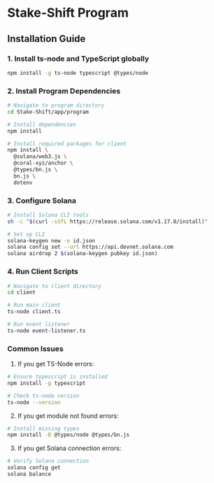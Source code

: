 # Stake-Shift Program

## Installation Guide

### 1. Install ts-node and TypeScript globally
```bash
npm install -g ts-node typescript @types/node
```

### 2. Install Program Dependencies
```bash
# Navigate to program directory
cd Stake-Shift/app/program

# Install dependencies
npm install

# Install required packages for client
npm install \
  @solana/web3.js \
  @coral-xyz/anchor \
  @types/bn.js \
  bn.js \
  dotenv
```

### 3. Configure Solana
```bash
# Install Solana CLI tools
sh -c "$(curl -sSfL https://release.solana.com/v1.17.0/install)"

# Set up CLI
solana-keygen new -o id.json
solana config set --url https://api.devnet.solana.com
solana airdrop 2 $(solana-keygen pubkey id.json)
```

### 4. Run Client Scripts
```bash
# Navigate to client directory
cd client

# Run main client
ts-node client.ts

# Run event listener
ts-node event-listener.ts
```

### Common Issues

1. If you get TS-Node errors:
```bash
# Ensure typescript is installed
npm install -g typescript

# Check ts-node version
ts-node --version
```

2. If you get module not found errors:
```bash
# Install missing types
npm install -D @types/node @types/bn.js
```

3. If you get Solana connection errors:
```bash
# Verify Solana connection
solana config get
solana balance
``` 